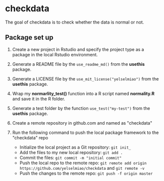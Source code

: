 
# checkdata

<!-- badges: start -->
<!-- badges: end -->

The goal of checkdata is to check whether the data is normal or not.

## Package set up 
1. Create a new project in Rstudio and specify the project type as a package in the local Rstudio environment.  

2. Generate a README file by the `use_readme_md()` from the **usethis** package.  

3. Generate a LICENSE file by the `use_mit_license("yelselmiao")` from the **usethis** package.  

4. Wrap my **normarlity_test()** function into a R script named **normality.R** and save it in the R folder.  

5. Generate a test folder by the function `use_test("my-test")` from the **usethis** package.  

6. Create a remote repository in github.com and named as "checkdata"  

7. Run the following command to push the local package framework to the "checkdata" repo  
    - Initialize the local project as a Git repository: `git init_`  
    - Add the files to my new local repository: `git add .`
    - Commit the files: `git commit -m "initial commit"`
    - Push the local repo to the remote repo: `git remote add origin https://github.com/yelselmiao/checkdata` and `git remote -v` 
    - Push the changes to the remote repo: `git push -f origin master`
  
